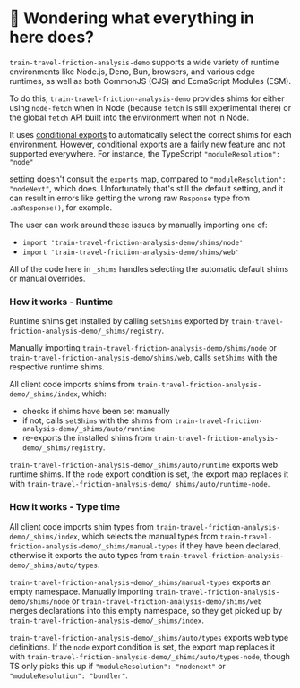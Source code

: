 # 👋 Wondering what everything in here does?

`train-travel-friction-analysis-demo` supports a wide variety of runtime environments like Node.js, Deno, Bun, browsers, and various
edge runtimes, as well as both CommonJS (CJS) and EcmaScript Modules (ESM).

To do this, `train-travel-friction-analysis-demo` provides shims for either using `node-fetch` when in Node (because `fetch` is still experimental there) or the global `fetch` API built into the environment when not in Node.

It uses [conditional exports](https://nodejs.org/api/packages.html#conditional-exports) to
automatically select the correct shims for each environment. However, conditional exports are a fairly new
feature and not supported everywhere. For instance, the TypeScript `"moduleResolution": "node"`

setting doesn't consult the `exports` map, compared to `"moduleResolution": "nodeNext"`, which does.
Unfortunately that's still the default setting, and it can result in errors like
getting the wrong raw `Response` type from `.asResponse()`, for example.

The user can work around these issues by manually importing one of:

- `import 'train-travel-friction-analysis-demo/shims/node'`
- `import 'train-travel-friction-analysis-demo/shims/web'`

All of the code here in `_shims` handles selecting the automatic default shims or manual overrides.

### How it works - Runtime

Runtime shims get installed by calling `setShims` exported by `train-travel-friction-analysis-demo/_shims/registry`.

Manually importing `train-travel-friction-analysis-demo/shims/node` or `train-travel-friction-analysis-demo/shims/web`, calls `setShims` with the respective runtime shims.

All client code imports shims from `train-travel-friction-analysis-demo/_shims/index`, which:

- checks if shims have been set manually
- if not, calls `setShims` with the shims from `train-travel-friction-analysis-demo/_shims/auto/runtime`
- re-exports the installed shims from `train-travel-friction-analysis-demo/_shims/registry`.

`train-travel-friction-analysis-demo/_shims/auto/runtime` exports web runtime shims.
If the `node` export condition is set, the export map replaces it with `train-travel-friction-analysis-demo/_shims/auto/runtime-node`.

### How it works - Type time

All client code imports shim types from `train-travel-friction-analysis-demo/_shims/index`, which selects the manual types from `train-travel-friction-analysis-demo/_shims/manual-types` if they have been declared, otherwise it exports the auto types from `train-travel-friction-analysis-demo/_shims/auto/types`.

`train-travel-friction-analysis-demo/_shims/manual-types` exports an empty namespace.
Manually importing `train-travel-friction-analysis-demo/shims/node` or `train-travel-friction-analysis-demo/shims/web` merges declarations into this empty namespace, so they get picked up by `train-travel-friction-analysis-demo/_shims/index`.

`train-travel-friction-analysis-demo/_shims/auto/types` exports web type definitions.
If the `node` export condition is set, the export map replaces it with `train-travel-friction-analysis-demo/_shims/auto/types-node`, though TS only picks this up if `"moduleResolution": "nodenext"` or `"moduleResolution": "bundler"`.
